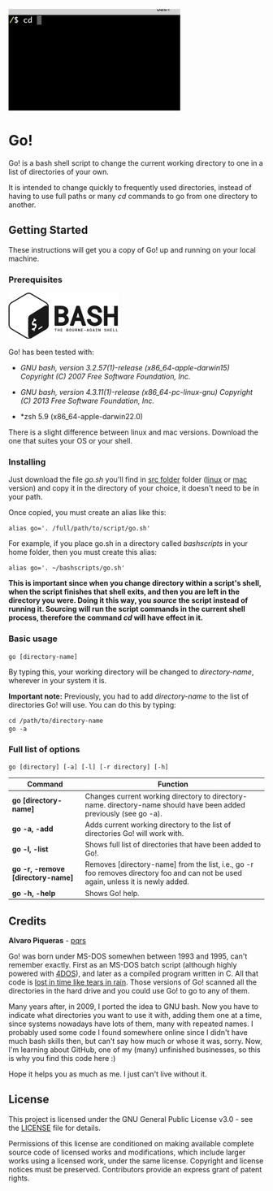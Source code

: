 ![Go!](assets/go.gif)

# Go!

Go! is a bash shell script to change the current working directory to one in a list of directories of your own.

It is intended to change quickly to frequently used directories, instead of having to use full paths or many *cd* commands to go from one directory to another.

## Getting Started

These instructions will get you a copy of Go! up and running on your local machine.

### Prerequisites

![GNU bash](assets/BASH_logo-transparent-bg-bw.png?raw=true "GNU bash")

Go! has been tested with:

* *GNU bash, version 3.2.57(1)-release (x86_64-apple-darwin15)
Copyright (C) 2007 Free Software Foundation, Inc.*

* *GNU bash, version 4.3.11(1)-release (x86_64-pc-linux-gnu)
Copyright (C) 2013 Free Software Foundation, Inc.*

* *zsh 5.9 (x86_64-apple-darwin22.0)

There is a slight difference between linux and mac versions. Download the one that suites your OS or your shell.

### Installing

Just download the file *go.sh* you'll find in [src folder](src) folder ([linux](src/linux) or [mac](src/mac) version) and copy it in the directory of your choice, it doesn't need to be in your path.

Once copied, you must create an alias like this:

```
alias go='. /full/path/to/script/go.sh'
```

For example, if you place go.sh in a directory called *bashscripts* in your home folder, then you must create this alias:

```
alias go='. ~/bashscripts/go.sh'
```

**This is important since when you change directory within a script's shell, when the script finishes that shell exits, and then you are left in the directory you were. Doing it this way, you *source* the script instead of running it. Sourcing will run the script commands in the current shell process, therefore the command *cd* will have effect in it.**

### Basic usage

```
go [directory-name]
```

By typing this, your working directory will be changed to *directory-name*, wherever in your system it is.

**Important note:** Previously, you had to add *directory-name* to the list of directories Go! will use. You can do this by typing:

```
cd /path/to/directory-name
go -a
```

### Full list of options

```
go [directory] [-a] [-l] [-r directory] [-h]
```
Command | Function
------- | -----------------------
**go [directory-name]**|Changes current working directory to directory-name. directory-name should have been added previously (see go -a).
**go -a, -add**|Adds current working directory to the list of directories Go! will work with.
**go -l, -list**|Shows full list of directories that have been added to Go!.
**go -r, -remove [directory-name]**|Removes [directory-name] from the list, i.e., go -r foo removes directory foo and can not be used again, unless it is newly added.
**go -h, -help**|Shows Go! help.

## Credits

**Alvaro Piqueras** - [pqrs](https://github.com/pqrs)

Go! was born under MS-DOS somewhen between 1993 and 1995, can't remember exactly. First as an MS-DOS batch script (although highly powered with [4DOS](https://en.wikipedia.org/wiki/4DOS)), and later as a compiled program written in C. All that code is [lost in time like tears in rain](https://en.wikipedia.org/wiki/Tears_in_rain_monologue). Those versions of Go! scanned all the directories in the hard drive and you could use Go! to go to any of them.

Many years after, in 2009, I ported the idea to GNU bash. Now you have to indicate what directories you want to use it with, adding them one at a time, since systems nowadays have lots of them, many with repeated names. I probably used some code I found somewhere online since I didn't have much bash skills then, but can't say how much or whose it was, sorry. Now, I'm learning about GitHub, one of my (many) unfinished businesses, so this is why you find this code here :)

Hope it helps you as much as me. I just can't live without it.

## License

This project is licensed under the GNU General Public License v3.0 - see the [LICENSE](LICENSE) file for details.

Permissions of this license are conditioned on making available complete source code of licensed works and modifications, which include larger works using a licensed work, under the same license. Copyright and license notices must be preserved. Contributors provide an express grant of patent rights.
